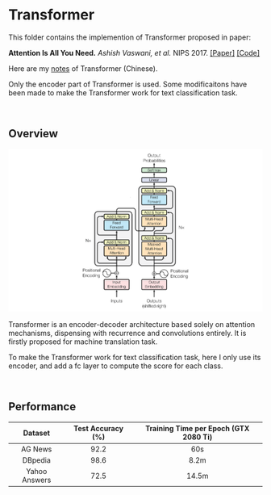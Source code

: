 # Transformer

This folder contains the implemention of Transformer proposed in paper:

**Attention Is All You Need.** *Ashish Vaswani, et al.* NIPS 2017. [[Paper]]([https://arxiv.org/abs/1706.03762]) [[Code]](https://github.com/tensorflow/tensor2tensor/blob/master/tensor2tensor/models/transformer.py)

Here are my [notes](https://renovamen.ink/2020/07/17/transformer/) of Transformer (Chinese). 

Only the encoder part of Transformer is used. Some modificaitons have been made to make the Transformer work for text classification task.


&nbsp;

## Overview

![Transformer](../../docs/img/Transformer.png)

Transformer is an encoder-decoder architecture based solely on attention mechanisms, dispensing with recurrence and convolutions entirely. It is firstly proposed for machine translation task.

To make the Transformer work for text classification task, here I only use its encoder, and add a fc layer to compute the score for each class.


&nbsp;

## Performance


|    Dataset    | Test Accuracy (%) | Training Time per Epoch (GTX 2080 Ti) |
| :-----------: | :---------------: | :-----------------------------------: |
|    AG News    |       92.2        |                  60s                  |
|    DBpedia    |       98.6        |                  8.2m                 |
| Yahoo Answers |       72.5        |                 14.5m                 |
